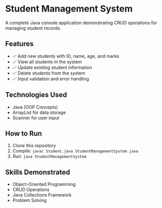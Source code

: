 # Student Management System

A complete Java console application demonstrating CRUD operations for managing student records.

## Features
- ✅ Add new students with ID, name, age, and marks
- ✅ View all students in the system  
- ✅ Update existing student information
- ✅ Delete students from the system
- ✅ Input validation and error handling

## Technologies Used
- Java (OOP Concepts)
- ArrayList for data storage
- Scanner for user input

## How to Run
1. Clone this repository
2. Compile: `javac Student.java StudentManagementSystem.java`
3. Run: `java StudentManagementSystem`

## Skills Demonstrated
- Object-Oriented Programming
- CRUD Operations
- Java Collections Framework
- Problem Solving
